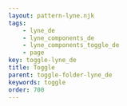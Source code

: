 ```yaml
---
layout: pattern-lyne.njk
tags: 
    - lyne_de
    - lyne_components_de
    - lyne_components_toggle_de
    - page
key: toggle-lyne_de
title: Toggle
parent: toggle-folder-lyne_de
keywords: toggle
order: 700
---
```

